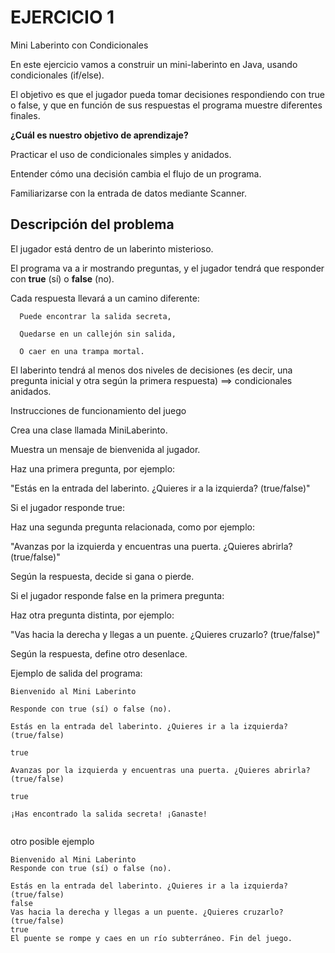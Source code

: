 # EJERCICIO 1

Mini Laberinto con Condicionales

En este ejercicio vamos a construir un mini-laberinto en Java, usando condicionales (if/else).

El objetivo es que el jugador pueda tomar decisiones respondiendo con true o false, y que en función de sus respuestas el programa muestre diferentes finales.

 __¿Cuál es nuestro objetivo de aprendizaje?__

Practicar el uso de condicionales simples y anidados.

Entender cómo una decisión cambia el flujo de un programa.

Familiarizarse con la entrada de datos mediante Scanner.

## Descripción del problema

El jugador está dentro de un laberinto misterioso.

El programa va a ir mostrando preguntas, y el jugador tendrá que responder con __true__ (sí) o __false__ (no).

Cada respuesta llevará a un camino diferente:

      Puede encontrar la salida secreta,

      Quedarse en un callejón sin salida,

      O caer en una trampa mortal.

El laberinto tendrá al menos dos niveles de decisiones (es decir, una pregunta inicial y otra según la primera respuesta)   ==> condicionales anidados.

 Instrucciones de funcionamiento del juego

Crea una clase llamada MiniLaberinto.

Muestra un mensaje de bienvenida al jugador.

Haz una primera pregunta, por ejemplo:

"Estás en la entrada del laberinto. ¿Quieres ir a la izquierda? (true/false)"

Si el jugador responde true:

Haz una segunda pregunta relacionada, como por ejemplo:

"Avanzas por la izquierda y encuentras una puerta. ¿Quieres abrirla? (true/false)"

Según la respuesta, decide si gana o pierde.

Si el jugador responde false en la primera pregunta:

Haz otra pregunta distinta, por ejemplo:

"Vas hacia la derecha y llegas a un puente. ¿Quieres cruzarlo? (true/false)"

Según la respuesta, define otro desenlace.


Ejemplo de salida del programa:

```
Bienvenido al Mini Laberinto

Responde con true (sí) o false (no).

Estás en la entrada del laberinto. ¿Quieres ir a la izquierda? (true/false)

true

Avanzas por la izquierda y encuentras una puerta. ¿Quieres abrirla? (true/false)

true

¡Has encontrado la salida secreta! ¡Ganaste!


```

otro posible ejemplo
```
Bienvenido al Mini Laberinto
Responde con true (sí) o false (no).

Estás en la entrada del laberinto. ¿Quieres ir a la izquierda? (true/false)
false
Vas hacia la derecha y llegas a un puente. ¿Quieres cruzarlo? (true/false)
true
El puente se rompe y caes en un río subterráneo. Fin del juego.

```



